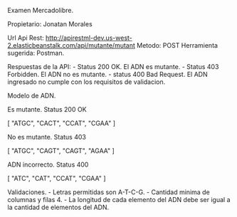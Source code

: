 Examen Mercadolibre.

Propietario: Jonatan Morales

Url Api Rest: http://apirestml-dev.us-west-2.elasticbeanstalk.com/api/mutante/mutant
Metodo: POST
Herramienta sugerida: Postman.

Respuestas de la API:
	- Status 200 OK. El ADN es mutante.
	- Status 403 Forbidden. El ADN no es mutante.
	- status 400 Bad Request. El ADN ingresado no cumple con los requisitos de validacion.

Modelo de ADN.

Es mutante. Status 200 OK

[
 "ATGC",
 "CACT",
 "CCAT",
 "CGAA"
]

No es mutante. Status 403

[
 "ATGC",
 "CAGT",
 "CAGT",
 "AGAA"
]

ADN incorrecto. Status 400

[
 "ATC",
 "CAT",
 "CCAT",
 "CGAA"
]

Validaciones.
	- Letras permitidas son A-T-C-G.
	- Cantidad minima de columnas y filas 4.
	- La longitud de cada elemento del ADN debe ser igual a la cantidad de elementos del ADN.